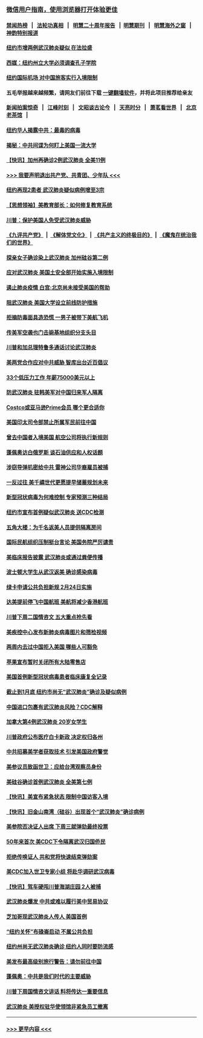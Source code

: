 ### [微信用户指南，使用浏览器打开体验更佳](https://github.com/gfw-breaker/banned-news1/blob/master/indexes/wechat-guide.md?t=0)
#### [禁闻热榜](热点新闻.md?t=0)  &nbsp;&nbsp;|&nbsp;&nbsp; [法轮功真相](https://github.com/gfw-breaker/truth/blob/master/README.md?t=0) &nbsp;&nbsp;|&nbsp;&nbsp; [明慧二十周年报告](https://github.com/gfw-breaker/mh-reports/blob/master/README.md?t=0) &nbsp;&nbsp;|&nbsp;&nbsp;[明慧期刊](https://github.com/gfw-breaker/mh-qikan) &nbsp;&nbsp;|&nbsp;&nbsp; [明慧海外之窗](https://github.com/gfw-breaker/mh-news/blob/master/README.md?t=0) &nbsp;&nbsp;|&nbsp;&nbsp; [神韵特别报道](https://github.com/gfw-breaker/mh-news/blob/master/shenyun.md?t=0)
#### [纽约市增两例武汉肺炎疑似 在法拉盛](../pages/nsc412/n11840625.md?t=02031755) 
#### [西媒：纽约州立大学必须调查孔子学院](../pages/nsc412/n11840637.md?t=02031755) 
#### [纽约国际机场  对中国旅客实行入境限制](../pages/nsc412/n11840619.md?t=02031755) 
#### 五毛举报越来越频繁，请网友们前往下载 [一键翻墙软件](https://github.com/gfw-breaker/ssr-accounts)，并将此项目推荐给亲友
#### [新闻拍案惊奇](https://github.com/gfw-breaker/banned-news1/blob/master/pages/link4.md) &nbsp;&nbsp;|&nbsp;&nbsp; [江峰时刻](https://github.com/gfw-breaker/banned-news1/blob/master/pages/link4.md) &nbsp;&nbsp;|&nbsp;&nbsp; [文昭谈古论今](https://github.com/gfw-breaker/banned-news1/blob/master/pages/link4.md) &nbsp;&nbsp;|&nbsp;&nbsp; [天亮时分](https://github.com/gfw-breaker/banned-news1/blob/master/pages/link4.md) &nbsp;&nbsp;|&nbsp;&nbsp; [萧茗看世界](https://github.com/gfw-breaker/banned-news1/blob/master/pages/link4.md) &nbsp;&nbsp;|&nbsp;&nbsp; [北京老茶馆](https://github.com/gfw-breaker/banned-news1/blob/master/pages/link4.md) &nbsp;&nbsp;|&nbsp;&nbsp; 
#### [纽约华人揭露中共：最毒的病毒](../pages/nsc412/n11840631.md?t=02031755) 
#### [揭秘：中共间谍为何盯上美国一流大学](../pages/nsc412/n11840270.md?t=02031755) 
#### [【快讯】加州再确诊2例武汉肺炎 全美11例](../pages/nsc412/n11840339.md?t=02031755) 
#### [>>> 我要声明退出共产党、共青团、少年队 <<<](https://github.com/begood0513/goodnews/blob/master/quit/letter.md) 
#### [纽约再现2患者 武汉肺炎疑似病例增至3宗](../pages/nsc412/n11840010.md?t=02031755) 
#### [【思想领袖】美教育部长：如何修复教育系统](../pages/nsc412/n11690865.md?t=02031755) 
#### [川普：保护美国人免受武汉肺炎威胁](../pages/nsc412/n11839718.md?t=02031755) 
#### [《九评共产党》](https://github.com/begood0513/9ping.md/blob/master/README.md) &nbsp;|&nbsp; [《解体党文化》](../../../../jtdwh.md/blob/master/README.md)  &nbsp;|&nbsp; [《共产主义的终极目的》](../../../../gczydzjmd.md/blob/master/README.md) &nbsp;|&nbsp; [《魔鬼在统治我们的世界》](../../../../mgztzwmdsj.md/blob/master/README.md) 
#### [探亲女子确诊染上武汉肺炎 加州硅谷第二例](../pages/nsc412/n11839784.md?t=02031755) 
#### [应对武汉肺炎 美国土安全部开始实施入境限制](../pages/nsc412/n11839729.md?t=02031755) 
#### [遏止肺炎疫情 白宫:北京尚未接受美国的帮助](../pages/nsc412/n11839660.md?t=02031755) 
#### [阻武汉肺炎 美国大学设立前线防护措施](../pages/nsc412/n11839479.md?t=02031755) 
#### [拒摘防毒面具造恐慌 一男子被带下美航飞机](../pages/nsc412/n11839455.md?t=02031755) 
#### [传美军空袭也门击毙基地组织分支头目](../pages/nsc412/n11839210.md?t=02031755) 
#### [川普和加总理特鲁多通话讨论武汉肺炎](../pages/nsc412/n11839128.md?t=02031755) 
#### [美两党合作应对中共威胁 智库出台近百倡议](../pages/nsc412/n11838437.md?t=02031755) 
#### [33个低压力工作 年薪75000美元以上](../pages/nsc412/n11834441.md?t=02031755) 
#### [防武汉肺炎 驻韩美军对中国归来军人隔离](../pages/nsc412/n11838970.md?t=02031755) 
#### [Costco或亚马逊Prime会员 哪个更合适你](../pages/nsc412/n11834459.md?t=02031755) 
#### [美国印太司令部禁止所属军民前往中国](../pages/nsc412/n11838418.md?t=02031755) 
#### [曾去中国者入境美国 航空公司将执行新规则](../pages/nsc412/n11838375.md?t=02031755) 
#### [蓬佩奥访白俄罗斯 谈石油供应和人权话题](../pages/nsc412/n11838242.md?t=02031755) 
#### [涉窃导弹机密给中共 雷神公司华裔雇员被捕](../pages/nsc412/n11838129.md?t=02031755) 
#### [一反过往 美千禧世代更愿提早储蓄规划未来](../pages/nsc412/n11837601.md?t=02031755) 
#### [新型冠状病毒为何难控制 专家预测三种结局](../pages/nsc412/n11838002.md?t=02031755) 
#### [纽约市宣布首例疑似武汉肺炎 送CDC检测](../pages/nsc412/n11837852.md?t=02031755) 
#### [五角大楼：为千名返美人员提供隔离房间](../pages/nsc412/n11837831.md?t=02031755) 
#### [国际民航组织压制挺台言论 美国务院严厉谴责](../pages/nsc412/n11837791.md?t=02031755) 
#### [美临床报告披露 武汉肺炎或通过粪便传播](../pages/nsc412/n11837626.md?t=02031755) 
#### [波士顿大学生从武汉返美 确诊感染病毒](../pages/nsc412/n11837580.md?t=02031755) 
#### [绿卡申请公共负担新规 2月24日实施](../pages/nsc412/n11836634.md?t=02031755) 
#### [达美提前停飞中国航班 美航将减少香港航班](../pages/nsc412/n11837649.md?t=02031755) 
#### [川普下周二国情咨文 五大重点抢先看](../pages/nsc412/n11837512.md?t=02031755) 
#### [美疾控中心发布新肺炎病毒图片和筛检视频](../pages/nsc412/n11837491.md?t=02031755) 
#### [两周内去过中国拒入美国 哪些人可豁免](../pages/nsc412/n11837400.md?t=02031755) 
#### [苹果宣布暂时关闭所有大陆零售店](../pages/nsc412/n11837097.md?t=02031755) 
#### [美国首例新型冠状病毒患者临床康复全记录](../pages/nsc412/n11836513.md?t=02031755) 
#### [截止到1月底  纽约市尚无“武汉肺炎”确诊及疑似病例](../pages/nsc412/n11836657.md?t=02031755) 
#### [中国进口包裹有武汉肺炎风险？CDC解释](../pages/nsc412/n11836321.md?t=02031755) 
#### [加拿大第4例武汉肺炎 20岁女学生](../pages/nsc412/n11836537.md?t=02031755) 
#### [川普政府公布医疗白卡新政 决定权归各州](../pages/nsc412/n11836336.md?t=02031755) 
#### [中共招募美学者获取技术 引发美国政府警觉](../pages/nsc412/n11836277.md?t=02031755) 
#### [美参议员致函世卫：应给台湾观察员身份](../pages/nsc412/n11836183.md?t=02031755) 
#### [美硅谷确诊首例武汉肺炎 全美第七例](../pages/nsc412/n11836093.md?t=02031755) 
#### [【快讯】美宣布紧急状态 限制中国访客入境](../pages/nsc412/n11836030.md?t=02031755) 
#### [【快讯】旧金山南湾（硅谷）出现首个“武汉肺炎”确诊病例](../pages/nsc412/n11836084.md?t=02031755) 
#### [美参院否决证人出席 下周三就弹劾最终投票](../pages/nsc412/n11835900.md?t=02031755) 
#### [50年来首次 美CDC下令隔离武汉归国侨民](../pages/nsc412/n11835854.md?t=02031755) 
#### [拒绝传唤证人 共和党将快速结束弹劾案](../pages/nsc412/n11835573.md?t=02031755) 
#### [美CDC加入世卫专家小组 将赴华调研武汉病毒](../pages/nsc412/n11835584.md?t=02031755) 
#### [【快讯】驾车硬闯川普海湖庄园 2人被捕](../pages/nsc412/n11835785.md?t=02031755) 
#### [武汉肺炎爆发 中共或难以履行美中贸易协议](../pages/nsc412/n11834752.md?t=02031755) 
#### [芝加哥现武汉肺炎人传人 美国首例](../pages/nsc412/n11834730.md?t=02031755) 
#### [“纽约关怀”布碌崙启动  不属公共负担](../pages/nsc412/n11834269.md?t=02031755) 
#### [纽约州尚无武汉肺炎确诊  纽约人同时要防流感](../pages/nsc412/n11834247.md?t=02031755) 
#### [美发布最高级别旅行警告：请勿前往中国](../pages/nsc412/n11834038.md?t=02031755) 
#### [蓬佩奥：中共是我们时代的主要威胁](../pages/nsc412/n11833434.md?t=02031755) 
#### [川普下周国情咨文讲话 料将传达一重要信息](../pages/nsc412/n11833714.md?t=02031755) 
#### [武汉肺炎 美授权驻华使领馆非紧急员工撤离](../pages/nsc412/n11833604.md?t=02031755) 

----
#### [ >>> 更早内容 <<< ](../indexes/nsc412-earlier.md)

